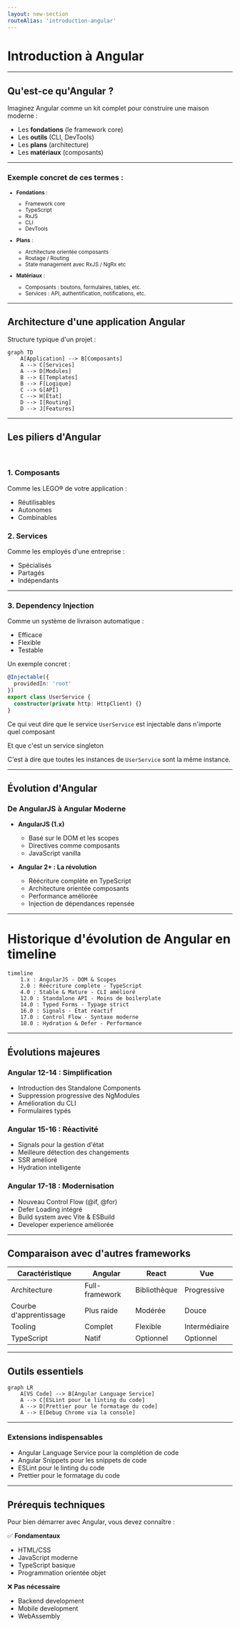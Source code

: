 ```yaml
---
layout: new-section
routeAlias: 'introduction-angular'
---
```


# Introduction à Angular

---

## Qu'est-ce qu'Angular ?

Imaginez Angular comme un kit complet pour construire une maison moderne :
- Les **fondations** (le framework core)
- Les **outils** (CLI, DevTools)
- Les **plans** (architecture)
- Les **matériaux** (composants)

---

### Exemple concret de ces termes :

<small>

- **Fondations** :
  - Framework core
  - TypeScript
  - RxJS
  - CLI
  - DevTools

- **Plans** :
  - Architecture orientée composants
  - Routage / Routing
  - State management avec RxJS / NgRx etc

- **Matériaux** :
  - Composants : boutons, formulaires, tables, etc.
  - Services : API, authentification, notifications, etc.

</small>

---

## Architecture d'une application Angular

Structure typique d'un projet :

```mermaid
graph TD
    A[Application] --> B[Composants]
    A --> C[Services]
    A --> D[Modules]
    B --> E[Templates]
    B --> F[Logique]
    C --> G[API]
    C --> H[État]
    D --> I[Routing]
    D --> J[Features]
```

---

## Les piliers d'Angular

<br>

### 1. Composants
Comme les LEGO® de votre application :
- Réutilisables
- Autonomes
- Combinables

### 2. Services
Comme les employés d'une entreprise :
- Spécialisés
- Partagés
- Indépendants

---

### 3. Dependency Injection
Comme un système de livraison automatique :
- Efficace
- Flexible
- Testable

Un exemple concret :

```typescript
@Injectable({
  providedIn: 'root'
})
export class UserService {
  constructor(private http: HttpClient) {}
}
```

Ce qui veut dire que le service `UserService` est injectable dans n'importe quel composant

Et que c'est un service singleton

C'est à dire que toutes les instances de `UserService` sont la même instance.

---

## Évolution d'Angular

### De AngularJS à Angular Moderne
- **AngularJS (1.x)**
  - Basé sur le DOM et les scopes
  - Directives comme composants
  - JavaScript vanilla

- **Angular 2+ : La révolution**
  - Réécriture complète en TypeScript
  - Architecture orientée composants
  - Performance améliorée
  - Injection de dépendances repensée

---

# Historique d'évolution de Angular en timeline

```mermaid
timeline
    1.x : AngularJS - DOM & Scopes
    2.0 : Réécriture complète - TypeScript
    4.0 : Stable & Mature - CLI amélioré
    12.0 : Standalone API - Moins de boilerplate
    14.0 : Typed Forms - Typage strict
    16.0 : Signals - État réactif
    17.0 : Control Flow - Syntaxe moderne
    18.0 : Hydration & Defer - Performance
```

---

## Évolutions majeures

### Angular 12-14 : Simplification
- Introduction des Standalone Components
- Suppression progressive des NgModules
- Amélioration du CLI
- Formulaires typés

### Angular 15-16 : Réactivité
- Signals pour la gestion d'état
- Meilleure détection des changements
- SSR amélioré
- Hydration intelligente

### Angular 17-18 : Modernisation
- Nouveau Control Flow (@if, @for)
- Defer Loading intégré
- Build system avec Vite & ESBuild
- Developer experience améliorée

---

## Comparaison avec d'autres frameworks

| Caractéristique | Angular | React | Vue |
|----------------|---------|-------|-----|
| Architecture   | Full-framework | Bibliothèque | Progressive |
| Courbe d'apprentissage | Plus raide | Modérée | Douce |
| Tooling | Complet | Flexible | Intermédiaire |
| TypeScript | Natif | Optionnel | Optionnel |

---

## Outils essentiels

```mermaid
graph LR
    A[VS Code] --> B[Angular Language Service]
    A --> C[ESLint pour le linting du code]
    A --> D[Prettier pour le formatage du code]
    A --> E[Debug Chrome via la console]
```

---

### Extensions indispensables
- Angular Language Service pour la complétion de code
- Angular Snippets pour les snippets de code
- ESLint pour le linting du code
- Prettier pour le formatage du code

---

## Prérequis techniques

Pour bien démarrer avec Angular, vous devez connaître :

✅ **Fondamentaux**
- HTML/CSS
- JavaScript moderne
- TypeScript basique
- Programmation orientée objet

❌ **Pas nécessaire**
- Backend development
- Mobile development
- WebAssembly
